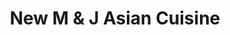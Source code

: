 ---
layout: place
title: "New M & J Asian Cuisine"
permalink: /new-york/new-york/new-m-j-asian-cuisine.html
stateAbbr: NY
stateName: New York
cityName: New York
seo:
  name: "New M & J Asian Cuisine"
  type: Restaurant
  links: http://www.mjasiancuisinenyc.com/?utm_source=gmb&utm_medium=website
description: "New M & J Asian Cuisine serves delicious sushi in New York, New York. Try fresh Japanese dishes for a great dining experience. Available for takeout, delivery, lunch, and dinner."
place_id: ChIJOUilh8xZwokRxw3WBcGT0pk
photos:
  - name: >-
      places/ChIJOUilh8xZwokRxw3WBcGT0pk/photos/AeeoHcJMA6aG-coOSUpld7zrV9dUOaofUP8Zqk8SWmbL36ke75t8y98Il37NVNffFhDpgI8u9ml6qpRUKl5kmGmTTq07R_s8Lq2C5Z1OXFRKVzKvLhQcngNoQBCxUy0I7LBqtCFp22f3YQYG3xvcdqazcO_Uwu_9lE2Ienxyq4-z0DzcK9C-p64wGwKwNE9R3i5WCq-rCaFSK_NuLnh_kFFbY9cgVAgGBBg8lJ_3vIdhZFzhQIgjRcJq-JjFqOxhc16weRJrHoCVRHO0HimZ5IlQR7AMf-4DLn5oWuc5hNuGci3A6rYMO0wZFehQEv-cl-qD6aABXqoO3TP0HF6FsIIr_gP-YFUjkiRZAhoRigQmLcCSdEPkfOSY5pRQTXhhvPOta4--cr_xZ_ZMQSaWeoZI8LxWAVyhXyRERLH3oJlgK1wEaw
    widthPx: 3600
    heightPx: 4800
    authorAttributions:
      - displayName: Yaki Timor
        uri: https://maps.google.com/maps/contrib/118412631285178590401
        photoUri: >-
          https://lh3.googleusercontent.com/a-/ALV-UjVtR6mny7RSOmYshG8mbUURWDUxBbrCADk2vy1eyGmvf_bw3ZyKlA=s100-p-k-no-mo
    flagContentUri: >-
      https://www.google.com/local/imagery/report/?cb_client=maps_api_places.places_api&image_key=!1e10!2sCIHM0ogKEICAgMDw24DOSg&hl=en-US
    googleMapsUri: >-
      https://www.google.com/maps/place//data=!3m4!1e2!3m2!1sCIHM0ogKEICAgMDw24DOSg!2e10!4m2!3m1!1s0x89c259cc87a54839:0x99d293c105d60dc7
  - name: >-
      places/ChIJOUilh8xZwokRxw3WBcGT0pk/photos/AeeoHcJFFt15Wdxg0CUSEucrhRAGuzwyVrSk5R-e3dhsi84CBM2ZggoLu9kHaJ3kOoWWGSe83QAkcnPS8CeIUWXbJhmGZRYQEKTvQ0V6yaLZ6NtElKJfsp5vVhmN8c-QSAvMOFnLJAPcf661UQgjtd2FkXk7_szPLEQG86RvpYiRpog3jGJhszacQdcxmWDYsO5IUYuKSf0SOWPn_axLOEAFLDSoESvHa7OY5WGcIBE7ZlmTTvdq-YdwES1tBj2rJp0mvrCdgkn_hH6X0O5vFwroKOqBlGda1GAJDPKXXzKpDUJXm0r2Zyt4xyGM4h7GSL4zRd2cEp8sJuOK_vjhEQ-pIcrPRANcOuiixI9DR_Daoo_6opMmEaeg_RxWpmTUSjCNzs49AoDkCy61cTSYqCZmITAwPRN_qvHfUmaVyfsEf1823Bg
    widthPx: 4800
    heightPx: 3600
    authorAttributions:
      - displayName: Yaki Timor
        uri: https://maps.google.com/maps/contrib/118412631285178590401
        photoUri: >-
          https://lh3.googleusercontent.com/a-/ALV-UjVtR6mny7RSOmYshG8mbUURWDUxBbrCADk2vy1eyGmvf_bw3ZyKlA=s100-p-k-no-mo
    flagContentUri: >-
      https://www.google.com/local/imagery/report/?cb_client=maps_api_places.places_api&image_key=!1e10!2sCIHM0ogKEICAgMDwm8-R9QE&hl=en-US
    googleMapsUri: >-
      https://www.google.com/maps/place//data=!3m4!1e2!3m2!1sCIHM0ogKEICAgMDwm8-R9QE!2e10!4m2!3m1!1s0x89c259cc87a54839:0x99d293c105d60dc7
  - name: >-
      places/ChIJOUilh8xZwokRxw3WBcGT0pk/photos/AeeoHcL8_knLLyfW_GrzizDVXWEogb1r-UdhjhdJjpJtuHg-p-yYDBko1D11CUMFBZP9UbdTaufnvnGRQDR4uRvBtqBY2y8nvF-a49qsG18Dr8fg9HPFL0SSsF-WbrEc61nc-FMZ1J6BSfrSxFFehqwj4gE6Nwc4xWeARhjUEYzFDC9IjerjoOuz4On7tFIdJH892FZ-l7mdS6HPJelgKJcT0fWmrGPmjSVDlzMFgjO2i6HRKOWrm7NEGgmj-6JSj_n1xSMFoLMJ8PMczUkAzY0V26l_kK6bZsJdVLzEhUudFzeERlb1-X5niBEEuNrJ8fV00CQmPKBUlHGxncUaZA68N-T1lHlSC0dHQ7vezrAk171oXfsTIA8yX2i5d4tHOjYZrvaQaQTqplqLggUvOHoQGWowCUw5ZE5cBWypLO66QhLJ5A
    widthPx: 4080
    heightPx: 3072
    authorAttributions:
      - displayName: Kevin
        uri: https://maps.google.com/maps/contrib/106972398316466716892
        photoUri: >-
          https://lh3.googleusercontent.com/a-/ALV-UjV_maes6WHKhLDn5zSisJu02tLftpNN-WwCexluFABdT0YkpxGiPQ=s100-p-k-no-mo
    flagContentUri: >-
      https://www.google.com/local/imagery/report/?cb_client=maps_api_places.places_api&image_key=!1e10!2sCIHM0ogKEICAgIDpw7P3ag&hl=en-US
    googleMapsUri: >-
      https://www.google.com/maps/place//data=!3m4!1e2!3m2!1sCIHM0ogKEICAgIDpw7P3ag!2e10!4m2!3m1!1s0x89c259cc87a54839:0x99d293c105d60dc7
  - name: >-
      places/ChIJOUilh8xZwokRxw3WBcGT0pk/photos/AeeoHcIaNxiiJXpw7uqTqn2hxSTVyhyrKoj9gRpG8zd_vmIsFJ9VApypVTYTlSrtm6Wko2UgwuGhd4glwcv3vWsQEMR28szJarfFMUU4QnTLKMqAiraiMqhUF5jQ23VUsjRN31KCsMg42Fk0Cnn9uU-AoHw023z3XQkYfwhS1l9Woo352_7KWva0gSFOCbM1MowxLTFLtTKSyt-SIZIDIRpOMNh4vf-a6__RNx6_JTpp9xpryE6B4B3voSzG66aCsGWtIjJjS746AaCJ-yvkg3G0bMkL5Kab-qUfknGpkRq9v2e2Va0TiOCN8X2tBzovY7cPSibyE7ftGcyhqoVUzBOTR0e7oiEraqeDpkFhVISCyz3J76sTIHvmnhjA9coYeaFNU_c8j2VA2M-36cIZyHebA7n1jI2jcFZNSv6yAQK-F1htC0U
    widthPx: 4800
    heightPx: 3600
    authorAttributions:
      - displayName: Yaki Timor
        uri: https://maps.google.com/maps/contrib/118412631285178590401
        photoUri: >-
          https://lh3.googleusercontent.com/a-/ALV-UjVtR6mny7RSOmYshG8mbUURWDUxBbrCADk2vy1eyGmvf_bw3ZyKlA=s100-p-k-no-mo
    flagContentUri: >-
      https://www.google.com/local/imagery/report/?cb_client=maps_api_places.places_api&image_key=!1e10!2sCIHM0ogKEICAgMDwm8-R1QE&hl=en-US
    googleMapsUri: >-
      https://www.google.com/maps/place//data=!3m4!1e2!3m2!1sCIHM0ogKEICAgMDwm8-R1QE!2e10!4m2!3m1!1s0x89c259cc87a54839:0x99d293c105d60dc7
  - name: >-
      places/ChIJOUilh8xZwokRxw3WBcGT0pk/photos/AeeoHcKfytqaA44u58g-mVvCGSDoP3aoV-tRoFHp2w4W5fr8XEs-qufszzgc2PadKBIW7qs7T_fw0Uzp0Jar72dlSXFppaalhnhI91JXYQJ3NimAI7nWOlwtdevM7wh-X2R0ZUzqC89AZbY8AkYNdpwcUPzDOVxoJnvpvinwiXoKiKavkybaJljoRVxkEllCSABxTkfW3-3hqbOIvZnEG7TWq8zHSYaSSibkKJBZcjkcktofTL95jWW22Gzt2F83LIqNszkm9smyQL5_pxoirC7C4n1jCExyquv06ZlI82ZceiBcjvyGYSfe-fnFwebZDYZi4KPLKJHGGDO9tZApnKO7NU7P7GqZe0RMUz0vsLdJP46ZhpJ43uKEJA_TUKhQSybBaQ6s8o4cqZmcMZYdcSRjrCFEQO1_yX4qMWXUCUevObenZhq7
    widthPx: 4800
    heightPx: 3600
    authorAttributions:
      - displayName: Yaki Timor
        uri: https://maps.google.com/maps/contrib/118412631285178590401
        photoUri: >-
          https://lh3.googleusercontent.com/a-/ALV-UjVtR6mny7RSOmYshG8mbUURWDUxBbrCADk2vy1eyGmvf_bw3ZyKlA=s100-p-k-no-mo
    flagContentUri: >-
      https://www.google.com/local/imagery/report/?cb_client=maps_api_places.places_api&image_key=!1e10!2sCIHM0ogKEICAgMDw24DO6gE&hl=en-US
    googleMapsUri: >-
      https://www.google.com/maps/place//data=!3m4!1e2!3m2!1sCIHM0ogKEICAgMDw24DO6gE!2e10!4m2!3m1!1s0x89c259cc87a54839:0x99d293c105d60dc7
  - name: >-
      places/ChIJOUilh8xZwokRxw3WBcGT0pk/photos/AeeoHcJTG9KHoxi6ll-QInQ5W6dVNwSAywN-xysBF9KOyq_cg3G9nda_M0vwrEH7uN9eFjTRYPyCz18OfD0H9BhG5u_-9rQh9TwtUK8Wg1eKb7M6I_Xtl6UHd865HXwFGfj6l1ul-agQixd4i1myNtu7eZfGhwC_-YJ63i1ztNCvzaG57Bmw4tZWSsVHF81KLcAXUKaE6J0EO1JFHhz64piJ3RM_1tHLnFyUvzZ59wQaPMvsx0htDihBYSmj4Eqd143xMh9ks0ZgRFO8AX_KFT_WtAgOz3eNMVEYRQqsz-UtbcJa1hyQB8SGDJPLOETDUYJMnxWs3FBoWz17NR7M3Y7pRZOVU7g5wODxVBVTuf7lEb5ekB0KiWWodCoZDCpq-_bXuc_NlkxfpEdwwZbZVG2tzSkSNJPdJ8_NxSQY9iGPMabCiwM
    widthPx: 4032
    heightPx: 3024
    authorAttributions:
      - displayName: Aaron Marcus
        uri: https://maps.google.com/maps/contrib/101963619360917831649
        photoUri: >-
          https://lh3.googleusercontent.com/a-/ALV-UjV19e0J-X6wibJKyEAGVc6Vze50lKNPrp0eFZ_S0c57uJTxsTG2fQ=s100-p-k-no-mo
    flagContentUri: >-
      https://www.google.com/local/imagery/report/?cb_client=maps_api_places.places_api&image_key=!1e10!2sCIHM0ogKEICAgIDX1NLHrQE&hl=en-US
    googleMapsUri: >-
      https://www.google.com/maps/place//data=!3m4!1e2!3m2!1sCIHM0ogKEICAgIDX1NLHrQE!2e10!4m2!3m1!1s0x89c259cc87a54839:0x99d293c105d60dc7
  - name: >-
      places/ChIJOUilh8xZwokRxw3WBcGT0pk/photos/AeeoHcItBzG5knv4b2zUw8_AAACuQxN0J5LUACK528NFub8cDMwv2xNDUFg7-nwNzDev416_5UCzE9btD46sr5YAggbxFKJfH826hGGuOe7g3O2k_Pyhh-MF1-UqF_eCT4qTjquFVOHSw6qmj6K4qE6-4Y2OlPPUuMP3eDOOxOqPN_NcihTwfPv3dxRRx484Ahl8ynAToBiqLIGlgH5kRW4QrcDKsJrheJ4-pI3cbLFPUE6G3MjNrSJyfc_fYS-sgBB9JpxNOMP752d6oEOTkW-BV-gCr01MEK1ydItrRVrA6F6a1t1XA1MyM7_SbkOXARcqNajQp2WPjAbFT4VVnbTrxwBASI39qt43_uMivTXL5xbJGQ1Qk-RXFUQ5bPOTSi2q3My_qsCiNDEthg_x4l5_tALO_CLuk7gfAVmAbru4pJHPv2ct
    widthPx: 3600
    heightPx: 4800
    authorAttributions:
      - displayName: Stacie B
        uri: https://maps.google.com/maps/contrib/100925624723941368429
        photoUri: >-
          https://lh3.googleusercontent.com/a/ACg8ocKOO84bpL-AzExwCr54UhS6stjh5ya4c95iky_0DUaYObmk0g=s100-p-k-no-mo
    flagContentUri: >-
      https://www.google.com/local/imagery/report/?cb_client=maps_api_places.places_api&image_key=!1e10!2sCIHM0ogKEICAgID_gcPW8AE&hl=en-US
    googleMapsUri: >-
      https://www.google.com/maps/place//data=!3m4!1e2!3m2!1sCIHM0ogKEICAgID_gcPW8AE!2e10!4m2!3m1!1s0x89c259cc87a54839:0x99d293c105d60dc7
  - name: >-
      places/ChIJOUilh8xZwokRxw3WBcGT0pk/photos/AeeoHcJH_YoTfK1JwpSyEdK1NnKwZjzdHKMUocZBF_1GVnq3ZGdPT4achD0rJdTjxoUZKJagruwg_3dOmCffNLQGiVkgPxGrZeKfZU2Ftb0Q6Fa4v4zcHfrQcBIgms5xDpGi846nXP1WhLH2XRoFwJsy-yZwDyDLisIj8Exzd3JIcR-w51mb_UCoAR1CM_F4n_5E4LQGXntrTAYXwgdfp5l6QYfMFT9Hn7bTkFea0DFaV5Rte9l2KEd9fXng-5ZhkIT1jLO6fXJzv7WPDbOWPOc59yj0F4m-wpAWADOk8xoN3CMkAwNjyukcKO8gRcQ1K3jO_9Yz9q7FMDkw11SAi6j7VI_wRQWEG5jE6zPIgKop4iYFofs2RwaPBK5dsJDRk5-3caevWqPlmaTgIjHbkrmLT4irfForeleO4unogZby90ONIrhg
    widthPx: 3600
    heightPx: 4800
    authorAttributions:
      - displayName: Yaki Timor
        uri: https://maps.google.com/maps/contrib/118412631285178590401
        photoUri: >-
          https://lh3.googleusercontent.com/a-/ALV-UjVtR6mny7RSOmYshG8mbUURWDUxBbrCADk2vy1eyGmvf_bw3ZyKlA=s100-p-k-no-mo
    flagContentUri: >-
      https://www.google.com/local/imagery/report/?cb_client=maps_api_places.places_api&image_key=!1e10!2sCIHM0ogKEICAgMDw24DOygE&hl=en-US
    googleMapsUri: >-
      https://www.google.com/maps/place//data=!3m4!1e2!3m2!1sCIHM0ogKEICAgMDw24DOygE!2e10!4m2!3m1!1s0x89c259cc87a54839:0x99d293c105d60dc7
  - name: >-
      places/ChIJOUilh8xZwokRxw3WBcGT0pk/photos/AeeoHcLAmYmxDaNhSuUT3FAbnFks7sGT9ujEtQDTVs3oXUQteUwKShY3bU0u-AGYBIUeACaTwCjwv55_EpeGcKZOrQFqHrSEvrJJ93C-9KOch8Y8zKrGI1n-fWu0_OGPkC32t5GjW5fN-kOGp53AVysa_bJQSR-TvPuOXokmBN06DFEvpzpLvLmMFWu4UrNDZUWS99wAClA69c1Y2u4rObqJqkUgreuojsRryJc0LaQVX0ACPCfX_pdGMdXMNG9S-YCiVo45b8MxQL75HRvxbjJuuYcPSxK0h3_fuCadndTaZ_pmIsdoOBvJRVcfjFEg7dlwSsipn_R1yH77FEOOJ4Ah56OnhH8R1zWHM26pOcm4lvktdRUH3OzvDohNKtZFH6vtxE5UAGjgZ5IeN_7LcXvUlKesian45_cYAbsmmmQQZK_GUg
    widthPx: 3024
    heightPx: 4032
    authorAttributions:
      - displayName: Jessica Sepulveda
        uri: https://maps.google.com/maps/contrib/101045746608856017542
        photoUri: >-
          https://lh3.googleusercontent.com/a-/ALV-UjV-lqOA3DUKIKLzr9i4F3sht15Cs-crOJLQwPMhUYSL3LVIQLXkUA=s100-p-k-no-mo
    flagContentUri: >-
      https://www.google.com/local/imagery/report/?cb_client=maps_api_places.places_api&image_key=!1e10!2sCIHM0ogKEICAgIDh2smzcA&hl=en-US
    googleMapsUri: >-
      https://www.google.com/maps/place//data=!3m4!1e2!3m2!1sCIHM0ogKEICAgIDh2smzcA!2e10!4m2!3m1!1s0x89c259cc87a54839:0x99d293c105d60dc7
  - name: >-
      places/ChIJOUilh8xZwokRxw3WBcGT0pk/photos/AeeoHcLwvji67oaKJCuO59xgKPZxQv13XspmMKz7pzKv1xeBHzK6GpXVCjezlvjurzEj-qRQy9RlN71Cd1aPhh6fvNMtJ5pJOlIh4hG2W5d97XmeG2ZT8qKArjqI7HiJz0mRQWo5CIXZ6UI7ELkg2fVTNBXcvUf0d_W4HJSgGfd5ww_0udu_n3BUApi-sAwJGyIuS3pjtC2ubM_Blff6JrRc9_PWCf3j4C85bx3yuNZ0zbMvf5k6-ZOZ3MNQapKQTOHEJpFOqtD7SAX3hUmv5Et_psq16C3-dAotRItpXzCLO2bBbyXuAO4Hym2ylc-PixfKw54kB_BHUlAUfdGTvi1PJ8vXYQ42Fj3F7i3uJGs9vKSp3u2AopT-Gv8cTzzfzFRN3euUOb6BLBj55mOs72oDdm0tOhhv5t_sR6QCO6vYBBFv2A
    widthPx: 4800
    heightPx: 3600
    authorAttributions:
      - displayName: Yaki Timor
        uri: https://maps.google.com/maps/contrib/118412631285178590401
        photoUri: >-
          https://lh3.googleusercontent.com/a-/ALV-UjVtR6mny7RSOmYshG8mbUURWDUxBbrCADk2vy1eyGmvf_bw3ZyKlA=s100-p-k-no-mo
    flagContentUri: >-
      https://www.google.com/local/imagery/report/?cb_client=maps_api_places.places_api&image_key=!1e10!2sCIHM0ogKEICAgMDwm8-RdQ&hl=en-US
    googleMapsUri: >-
      https://www.google.com/maps/place//data=!3m4!1e2!3m2!1sCIHM0ogKEICAgMDwm8-RdQ!2e10!4m2!3m1!1s0x89c259cc87a54839:0x99d293c105d60dc7
address: 154 W 29th St, New York, NY 10001, USA
street: 154 W 29th St
city: New York
state: NY
zip: '10001'
country: USA
neighborhood: null
latitude: '40.747372'
longitude: '-73.992305'
accessibility_options:
  wheelchairAccessibleParking: false
  wheelchairAccessibleEntrance: true
business_status: OPERATIONAL
name: New M & J Asian Cuisine
google_maps_links:
  directionsUri: >-
    https://www.google.com/maps/dir//''/data=!4m7!4m6!1m1!4e2!1m2!1m1!1s0x89c259cc87a54839:0x99d293c105d60dc7!3e0
  placeUri: https://maps.google.com/?cid=11084084090148097479
  writeAReviewUri: >-
    https://www.google.com/maps/place//data=!4m3!3m2!1s0x89c259cc87a54839:0x99d293c105d60dc7!12e1
  reviewsUri: >-
    https://www.google.com/maps/place//data=!4m4!3m3!1s0x89c259cc87a54839:0x99d293c105d60dc7!9m1!1b1
  photosUri: >-
    https://www.google.com/maps/place//data=!4m3!3m2!1s0x89c259cc87a54839:0x99d293c105d60dc7!10e5
primary_type: Asian Restaurant
opening_hours:
  regular: null
  current: null
secondary_opening_hours:
  regular:
    weekdayDescriptions: null
    type: null
  current:
    weekdayDescriptions: null
    type: null
phone: (212) 533-6888
price_level: PRICE_LEVEL_MODERATE
price_range: $10 &ndash; $20
rating: '4.5'
rating_count: 0
website: http://www.mjasiancuisinenyc.com/?utm_source=gmb&utm_medium=website
reviews:
  - name: >-
      places/ChIJOUilh8xZwokRxw3WBcGT0pk/reviews/ChZDSUhNMG9nS0VJQ0FnSURfZ2NQV01BEAE
    relativePublishTimeDescription: 2 months ago
    rating: 5
    text:
      text: >-
        I came to this restaurant with coworkers earlier this week and the sushi
        and lunch specials were all awesome. The staff was also great. Super
        accommodating and attentive.


        I ordered to go back to my office today and another lovely experience.
        It was packed very nicely and it’s just as delicious.


        I highly recommend dine in and take out.
      languageCode: en
    originalText:
      text: >-
        I came to this restaurant with coworkers earlier this week and the sushi
        and lunch specials were all awesome. The staff was also great. Super
        accommodating and attentive.


        I ordered to go back to my office today and another lovely experience.
        It was packed very nicely and it’s just as delicious.


        I highly recommend dine in and take out.
      languageCode: en
    authorAttribution:
      displayName: Stacie B
      uri: https://www.google.com/maps/contrib/100925624723941368429/reviews
      photoUri: >-
        https://lh3.googleusercontent.com/a/ACg8ocKOO84bpL-AzExwCr54UhS6stjh5ya4c95iky_0DUaYObmk0g=s128-c0x00000000-cc-rp-mo-ba5
    publishTime: '2025-01-24T17:24:15.546373Z'
    flagContentUri: >-
      https://www.google.com/local/review/rap/report?postId=ChZDSUhNMG9nS0VJQ0FnSURfZ2NQV01BEAE&d=17924085&t=1
    googleMapsUri: >-
      https://www.google.com/maps/reviews/data=!4m6!14m5!1m4!2m3!1sChZDSUhNMG9nS0VJQ0FnSURfZ2NQV01BEAE!2m1!1s0x89c259cc87a54839:0x99d293c105d60dc7
  - name: >-
      places/ChIJOUilh8xZwokRxw3WBcGT0pk/reviews/ChZDSUhNMG9nS0VJQ0FnSURYMU5MSFRREAE
    relativePublishTimeDescription: 5 months ago
    rating: 5
    text:
      text: >-
        Came in for the lunch special. Was craving American Chinese food
        (general tso), and they delivered! Great quality and portions! Also had
        hot and sour soup and egg roll. All were very good! Kind and quick
        service as well!
      languageCode: en
    originalText:
      text: >-
        Came in for the lunch special. Was craving American Chinese food
        (general tso), and they delivered! Great quality and portions! Also had
        hot and sour soup and egg roll. All were very good! Kind and quick
        service as well!
      languageCode: en
    authorAttribution:
      displayName: Aaron Marcus
      uri: https://www.google.com/maps/contrib/101963619360917831649/reviews
      photoUri: >-
        https://lh3.googleusercontent.com/a-/ALV-UjV19e0J-X6wibJKyEAGVc6Vze50lKNPrp0eFZ_S0c57uJTxsTG2fQ=s128-c0x00000000-cc-rp-mo
    publishTime: '2024-10-24T16:51:15.842730Z'
    flagContentUri: >-
      https://www.google.com/local/review/rap/report?postId=ChZDSUhNMG9nS0VJQ0FnSURYMU5MSFRREAE&d=17924085&t=1
    googleMapsUri: >-
      https://www.google.com/maps/reviews/data=!4m6!14m5!1m4!2m3!1sChZDSUhNMG9nS0VJQ0FnSURYMU5MSFRREAE!2m1!1s0x89c259cc87a54839:0x99d293c105d60dc7
  - name: >-
      places/ChIJOUilh8xZwokRxw3WBcGT0pk/reviews/ChdDSUhNMG9nS0VJQ0FnSUNmMHJlMjVnRRAB
    relativePublishTimeDescription: 3 months ago
    rating: 5
    text:
      text: >-
        Doesn’t get much better than this for classic NY Chinese food. We sat
        down to eat and the service was fast and friendly. Gotta get the fried
        wontons for appetizer
      languageCode: en
    originalText:
      text: >-
        Doesn’t get much better than this for classic NY Chinese food. We sat
        down to eat and the service was fast and friendly. Gotta get the fried
        wontons for appetizer
      languageCode: en
    authorAttribution:
      displayName: Chris Barba
      uri: https://www.google.com/maps/contrib/115646966421775577022/reviews
      photoUri: >-
        https://lh3.googleusercontent.com/a-/ALV-UjX2Bz018SvRunHagOyJq2D9ON6F8pxqmcbIq-3KaZMQ6R15CH3lzw=s128-c0x00000000-cc-rp-mo
    publishTime: '2024-12-27T17:05:12.906885Z'
    flagContentUri: >-
      https://www.google.com/local/review/rap/report?postId=ChdDSUhNMG9nS0VJQ0FnSUNmMHJlMjVnRRAB&d=17924085&t=1
    googleMapsUri: >-
      https://www.google.com/maps/reviews/data=!4m6!14m5!1m4!2m3!1sChdDSUhNMG9nS0VJQ0FnSUNmMHJlMjVnRRAB!2m1!1s0x89c259cc87a54839:0x99d293c105d60dc7
  - name: >-
      places/ChIJOUilh8xZwokRxw3WBcGT0pk/reviews/ChZDSUhNMG9nS0VJQ0FnTUR3bTgtUlpREAE
    relativePublishTimeDescription: 2 weeks ago
    rating: 5
    text:
      text: >-
        Top level sushi.

        The place is very modest and inexpensive compared to the inside and the
        quality of the food.
      languageCode: en
    originalText:
      text: >-
        Top level sushi.

        The place is very modest and inexpensive compared to the inside and the
        quality of the food.
      languageCode: en
    authorAttribution:
      displayName: Yaki Timor
      uri: https://www.google.com/maps/contrib/118412631285178590401/reviews
      photoUri: >-
        https://lh3.googleusercontent.com/a-/ALV-UjVtR6mny7RSOmYshG8mbUURWDUxBbrCADk2vy1eyGmvf_bw3ZyKlA=s128-c0x00000000-cc-rp-mo-ba6
    publishTime: '2025-03-28T12:18:30.349467Z'
    flagContentUri: >-
      https://www.google.com/local/review/rap/report?postId=ChZDSUhNMG9nS0VJQ0FnTUR3bTgtUlpREAE&d=17924085&t=1
    googleMapsUri: >-
      https://www.google.com/maps/reviews/data=!4m6!14m5!1m4!2m3!1sChZDSUhNMG9nS0VJQ0FnTUR3bTgtUlpREAE!2m1!1s0x89c259cc87a54839:0x99d293c105d60dc7
  - name: >-
      places/ChIJOUilh8xZwokRxw3WBcGT0pk/reviews/ChZDSUhNMG9nS0VJQ0FnSUNuNnZDTld3EAE
    relativePublishTimeDescription: 6 months ago
    rating: 4
    text:
      text: >-
        It's a great stop before you head to the MSG or for a quick lunch. We
        stumbled upon it and just thought we give them a chance. Great string
        beans with tofu. They serve lunch menu with special for $11.99 (with
        choice of soup and rice) well into the afternoon. Where in Manhattan do
        you get this value? Yes, they forgot half the order, but were very happy
        to expedite it upon pointing it out! A bit a hole in the wall place ...
        but super nice staff and great food. Should get better reviews if our
        experience is representative, which I hope it is! Give them a chance,
        like we did!
      languageCode: en
    originalText:
      text: >-
        It's a great stop before you head to the MSG or for a quick lunch. We
        stumbled upon it and just thought we give them a chance. Great string
        beans with tofu. They serve lunch menu with special for $11.99 (with
        choice of soup and rice) well into the afternoon. Where in Manhattan do
        you get this value? Yes, they forgot half the order, but were very happy
        to expedite it upon pointing it out! A bit a hole in the wall place ...
        but super nice staff and great food. Should get better reviews if our
        experience is representative, which I hope it is! Give them a chance,
        like we did!
      languageCode: en
    authorAttribution:
      displayName: Olaf B.
      uri: https://www.google.com/maps/contrib/101765673548887351657/reviews
      photoUri: >-
        https://lh3.googleusercontent.com/a/ACg8ocKE65tGAcKsf_ow3X0oncUq-vfVkAvlit3Uddg1C-4owuNe7g=s128-c0x00000000-cc-rp-mo
    publishTime: '2024-09-25T00:33:36.801815Z'
    flagContentUri: >-
      https://www.google.com/local/review/rap/report?postId=ChZDSUhNMG9nS0VJQ0FnSUNuNnZDTld3EAE&d=17924085&t=1
    googleMapsUri: >-
      https://www.google.com/maps/reviews/data=!4m6!14m5!1m4!2m3!1sChZDSUhNMG9nS0VJQ0FnSUNuNnZDTld3EAE!2m1!1s0x89c259cc87a54839:0x99d293c105d60dc7
parking_options: null
payment_options:
  acceptsCreditCards: true
  acceptsDebitCards: true
  acceptsCashOnly: false
  acceptsNfc: true
allow_dogs: null
curbside_pickup: null
delivery: true
dine_in: true
good_for_children: true
good_for_groups: null
good_for_sports: false
live_music: false
menu_for_children: null
outdoor_seating: null
reservable: true
restroom: null
serves_beer: null
serves_breakfast: null
serves_brunch: null
serves_cocktails: null
serves_coffee: null
serves_dinner: true
serves_dessert: null
serves_lunch: true
serves_vegetarian_food: true
serves_wine: null
takeout: true
update_category: essentials
summary: null

---